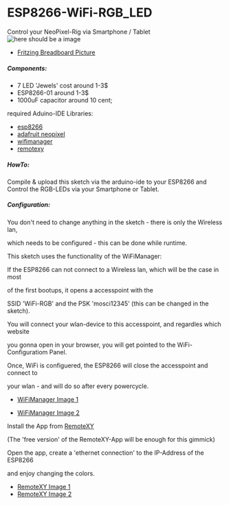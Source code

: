 # ESP8266-WiFi-RGB_LED
Control your NeoPixel-Rig via Smartphone / Tablet
![here should be a image](http://netz-weit.de/img_3072.jpg "ESP8266-01 with 7 RGB-LEDs hooked up")
* [Fritzing Breadboard Picture](https://github.com/icsom/ESP8266-WiFi-RGB_LED/blob/master/fritzing_bb.png)

##### Components:
* 7 LED 'Jewels' cost around 1-3$
* ESP8266-01  around 1-3$
* 1000uF capacitor around 10 cent;

required Aduino-IDE Libraries:
* [esp8266](https://github.com/icsom/ESP8266-WiFi-RGB_LED)
* [adafruit neopixel](https://learn.adafruit.com/adafruit-neopixel-uberguide/arduino-library-installation)
* [wifimanager](https://github.com/tzapu/WiFiManager)
* [remotexy](http://remotexy.com/en/help/how-install-library/)

##### HowTo:
Compile & upload this sketch via the arduino-ide to your ESP8266 and Control
the RGB-LEDs via your Smartphone or Tablet.

##### Configuration:
You don't need to change anything in the sketch - there is only the Wireless lan,

which needs to be configured - this can be done while runtime.

This sketch uses the functionality of the WiFiManager:

If the ESP8266 can not connect to a Wireless lan, which will be the case in most

of the first bootups, it opens a accesspoint with the

SSID 'WiFi-RGB' and the PSK 'mosci12345' (this can be changed in the sketch).

You will connect your wlan-device to this accesspoint, and regardles which website

you gonna open in your browser, you will get pointed to the WiFi-Configuratiom Panel.

Once, WiFi is configuered, the ESP8266 will close the accesspoint and connect to

your wlan - and will do so after every powercycle.

* [WiFiManager Image 1](http://netz-weit.de/img_3088.png)

* [WiFiManager Image 2](http://netz-weit.de/img_3090.png)

Install the App from [RemoteXY](http://remotexy.com/en/download/)

(The 'free version' of the RemoteXY-App will be enough for this gimmick)

Open the app, create a 'ethernet connection' to the IP-Address of the ESP8266

and enjoy changing the colors.
* [RemoteXY Image 1](http://netz-weit.de/img_3092.png)
* [RemoteXY Image 2](http://netz-weit.de/img_3085.png)
